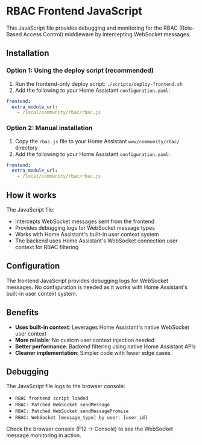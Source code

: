 # RBAC Frontend JavaScript

This JavaScript file provides debugging and monitoring for the RBAC (Role-Based Access Control) middleware by intercepting WebSocket messages.

## Installation

### Option 1: Using the deploy script (recommended)
1. Run the frontend-only deploy script: `./scripts/deploy-frontend.sh`
2. Add the following to your Home Assistant `configuration.yaml`:

```yaml
frontend:
  extra_module_url:
    - /local/community/rbac/rbac.js
```

### Option 2: Manual installation
1. Copy the `rbac.js` file to your Home Assistant `www/community/rbac/` directory
2. Add the following to your Home Assistant `configuration.yaml`:

```yaml
frontend:
  extra_module_url:
    - /local/community/rbac/rbac.js
```

## How it works

The JavaScript file:
- Intercepts WebSocket messages sent from the frontend
- Provides debugging logs for WebSocket message types
- Works with Home Assistant's built-in user context system
- The backend uses Home Assistant's WebSocket connection user context for RBAC filtering

## Configuration

The frontend JavaScript provides debugging logs for WebSocket messages. No configuration is needed as it works with Home Assistant's built-in user context system.

## Benefits

- **Uses built-in context**: Leverages Home Assistant's native WebSocket user context
- **More reliable**: No custom user context injection needed
- **Better performance**: Backend filtering using native Home Assistant APIs
- **Cleaner implementation**: Simpler code with fewer edge cases

## Debugging

The JavaScript file logs to the browser console:
- `RBAC frontend script loaded`
- `RBAC: Patched WebSocket sendMessage`
- `RBAC: Patched WebSocket sendMessagePromise`
- `RBAC: WebSocket [message_type] by user: [user_id]`

Check the browser console (F12 → Console) to see the WebSocket message monitoring in action.
